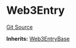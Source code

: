 # Web3Entry
[Git Source](https://github.com/Crossbell-Box/Crossbell-Contracts/blob/7dd103c70343d6410d08f7bb25b0b513c4d92016/contracts/Web3Entry.sol)

**Inherits:**
[Web3EntryBase](/contracts/Web3EntryBase.sol/contract.Web3EntryBase.md)


